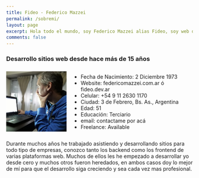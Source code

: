 ```yaml
---
title: Fideo - Federico Mazzei
permalink: /sobremi/
layout: page
excerpt: Hola todo el mundo, soy Federico Mazzei alias Fideo, soy web developer desde hace mas de 15 años.
comments: false
---
```



### Desarrollo sitios web desde hace más de 15 años

<div style="display: flex; align-items: center;">

  <!-- Imagen que ocupa 4 columnas -->
  <div style="flex: 4;">
    <img src="/assets/img/perfil-federico-mazzei.jpg" alt="Descripción de la imagen" style="max-width: 100%; height: auto;">
  </div>

  <!-- Texto que ocupa 8 columnas -->
  <div style="flex: 8; padding-left: 1em;">
    <ul>
        <li>Fecha de Nacimiento: 2 Diciembre 1973</li>
        <li>Website: federicomazzei.com.ar ó fideo.dev.ar</li>
        <li>Celular: +54 9 11 2630 1170</li>
        <li>Ciudad: 3 de Febrero, Bs. As., Argentina</li>
        <li>Edad: 51</li>
        <li>Educación: Terciario</li>
        <li>email: contactame por acá</li>
        <li>Freelance: Available</li>
    </ul> 
  </div>
</div>

Durante muchos años he trabajado asistiendo y desarrollando sitios para todo tipo de empresas, conozco tanto los backend como los frontend de varias plataformas web. Muchos de ellos les he empezado a desarrollar yo desde cero y muchos otros fueron heredados, en ambos casos doy lo mejor de mí para que el desarrollo siga creciendo y sea cada vez mas profesional.